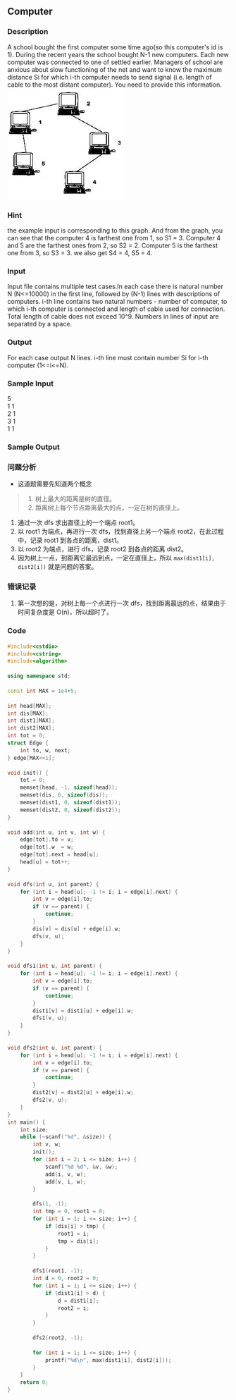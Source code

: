 ## Computer

### Description
A school bought the first computer some time ago(so this computer's id is 1). During the recent years the school bought N-1 new computers. Each new computer was connected to one of settled earlier. Managers of school are anxious about slow functioning of the net and want to know the maximum distance Si for which i-th computer needs to send signal (i.e. length of cable to the most distant computer). You need to provide this information. 
<img src="../img/computer.jpg">

### Hint
the example input is corresponding to this graph. And from the graph, you can see that the computer 4 is farthest one from 1, so S1 = 3. Computer 4 and 5 are the farthest ones from 2, so S2 = 2. Computer 5 is the farthest one from 3, so S3 = 3. we also get S4 = 4, S5 = 4.

### Input
Input file contains multiple test cases.In each case there is natural number N (N<=10000) in the first line, followed by (N-1) lines with descriptions of computers. i-th line contains two natural numbers - number of computer, to which i-th computer is connected and length of cable used for connection. Total length of cable does not exceed 10^9. Numbers in lines of input are separated by a space.

### Output
For each case output N lines. i-th line must contain number Si for i-th computer (1<=i<=N).

### Sample Input
5  
1 1  
2 1  
3 1  
1 1  

### Sample Output

### 问题分析
* 这道题需要先知道两个概念
> 1. 树上最大的距离是树的直径。
> 1. 距离树上每个节点距离最大的点，一定在树的直径上。

1. 通过一次 dfs 求出直径上的一个端点 root1。
1. 以 root1 为端点，再进行一次 dfs，找到直径上另一个端点 root2，在此过程中，记录 root1 到各点的距离，dist1。
1. 以 root2 为端点，进行 dfs，记录 root2 到各点的距离 dist2。
1. 因为树上一点，到距离它最远到点，一定在直径上，所以 `max(dist1[i], dist2[i])` 就是问题的答案。

### 错误记录
1. 第一次想的是，对树上每一个点进行一次 dfs，找到距离最远的点，结果由于时间复杂度是 O(n)，所以超时了。

### Code
```cpp
#include<cstdio>
#include<cstring>
#include<algorithm>

using namespace std;

const int MAX = 1e4+5;

int head[MAX];
int dis[MAX];
int dist1[MAX];
int dist2[MAX];
int tot = 0;
struct Edge {
    int to, w, next;
} edge[MAX<<1];

void init() {
    tot = 0;
    memset(head, -1, sizeof(head));
    memset(dis, 0, sizeof(dis));
    memset(dist1, 0, sizeof(dist1));
    memset(dist2, 0, sizeof(dist2));
}

void add(int u, int v, int w) {
    edge[tot].to = v;
    edge[tot].w  = w;
    edge[tot].next = head[u];
    head[u] = tot++;
}

void dfs(int u, int parent) {
    for (int i = head[u]; -1 != i; i = edge[i].next) {
        int v = edge[i].to;
        if (v == parent) {
            continue;
        }
        dis[v] = dis[u] + edge[i].w;
        dfs(v, u);
    }
}

void dfs1(int u, int parent) {
    for (int i = head[u]; -1 != i; i = edge[i].next) {
        int v = edge[i].to;
        if (v == parent) {
            continue;
        }
        dist1[v] = dist1[u] + edge[i].w;
        dfs1(v, u);
    }
}

void dfs2(int u, int parent) {
    for (int i = head[u]; -1 != i; i = edge[i].next) {
        int v = edge[i].to;
        if (v == parent) {
            continue;
        }
        dist2[v] = dist2[u] + edge[i].w;
        dfs2(v, u);
    }
}
int main() {
    int size;
    while (~scanf("%d", &size)) {
        int v, w;
        init();
        for (int i = 2; i <= size; i++) {
            scanf("%d %d", &v, &w);
            add(i, v, w);
            add(v, i, w);
        }

        dfs(1, -1);
        int tmp = 0, root1 = 0;
        for (int i = 1; i <= size; i++) {
            if (dis[i] > tmp) {
                root1 = i;
                tmp = dis[i];
            }
        }

        dfs1(root1, -1);
        int d = 0, root2 = 0;
        for (int i = 1; i <= size; i++) {
            if (dist1[i] > d) {
                d = dist1[i];
                root2 = i;
            }
        }

        dfs2(root2, -1);

        for (int i = 1; i <= size; i++) {
            printf("%d\n", max(dist1[i], dist2[i]));
        }
    }
    return 0;
}
```
